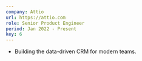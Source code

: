 ```yaml
---
company: Attio
url: https://attio.com
role: Senior Product Engineer
period: Jan 2022 - Present
key: 6
---
```

- Building the data-driven CRM for modern teams.
